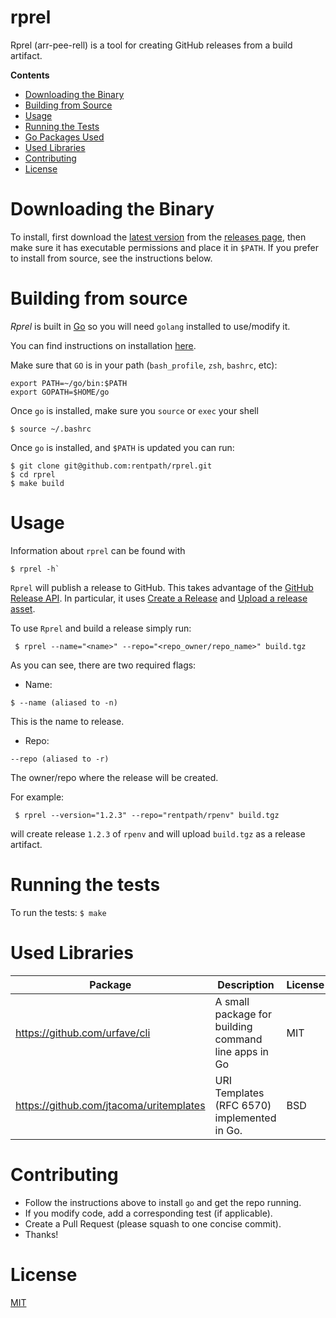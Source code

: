 # rprel
Rprel (arr-pee-rell) is a tool for creating GitHub releases from a build artifact.

**Contents**
- [Downloading the Binary](#downloading-the-binary)
- [Building from Source](#building-from-source)
- [Usage](#usage)
- [Running the Tests](#running-the-tests)
- [Go Packages Used](#go-packages-used)
- [Used Libraries](#used-libraries)
- [Contributing](#contributing)
- [License](#license)

# Downloading the Binary

To install, first download the [latest version](https://github.com/rentpath/rprel/releases/latest) from the [releases page](https://github.com/rentpath/rprel/releases), then make sure it has executable permissions and place it in `$PATH`. If you prefer
to install from source, see the instructions below.

# Building from source

*Rprel* is built in [Go](https://golang.org/) so you will need `golang`
installed to use/modify it.

You can find instructions on installation [here](https://golang.org/doc/install).

Make sure that `GO` is in your path (`bash_profile`, `zsh`, `bashrc`, etc):
```
export PATH=~/go/bin:$PATH
export GOPATH=$HOME/go
```
Once `go` is installed, make sure you `source` or `exec` your shell

```
$ source ~/.bashrc
```

Once `go` is installed, and `$PATH` is updated you can run:
```
$ git clone git@github.com:rentpath/rprel.git
$ cd rprel
$ make build
```

# Usage

Information about `rprel` can be found with
```
$ rprel -h`
```

`Rprel` will publish a release to GitHub. This takes advantage of the
[GitHub Release API](https://developer.github.com/v3/repos/releases/). In particular,
it uses [Create a Release](https://developer.github.com/v3/repos/releases/#create-a-release)
and [Upload a release asset](https://developer.github.com/v3/repos/releases/#upload-a-release-asset).

To use `Rprel` and build a release simply run:
```
 $ rprel --name="<name>" --repo="<repo_owner/repo_name>" build.tgz
```

As you can see, there are two required flags:

- Name:
```
$ --name (aliased to -n)
```
 This is the name to release.

- Repo:
```
--repo (aliased to -r)
```
The owner/repo where the release will be created.

For example:
```
 $ rprel --version="1.2.3" --repo="rentpath/rpenv" build.tgz
 ```
will create release `1.2.3` of `rpenv` and will upload `build.tgz` as a release artifact.

# Running the tests

To run the tests:
` $ make `

# Used Libraries

|Package| Description | License |
| ----- | -------- | ------- |
https://github.com/urfave/cli | A small package for building command line apps in Go | MIT
https://github.com/jtacoma/uritemplates| URI Templates (RFC 6570) implemented in Go. | BSD

# Contributing

-  Follow the instructions above to install `go` and get the repo running.
-  If you modify code, add a corresponding test (if applicable).
-  Create a Pull Request (please squash to one concise commit).
-  Thanks!


# License

[MIT](https://github.com/rentpath/rprel/blob/master/LICENSE)
